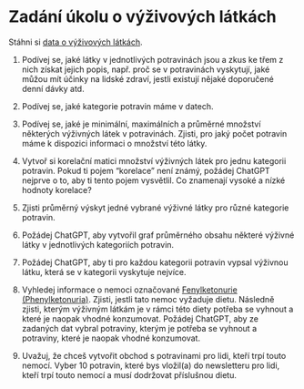 # Zadání úkolu o výživových látkách

Stáhni si [data o výživových látkách](data/food_nutrient_ai.csv). 

1. Podívej se, jaké látky v jednotlivých potravinách jsou a zkus ke třem z nich získat jejich popis, např. proč se v potravinách vyskytují, jaké můžou mít účinky na lidské zdraví, jestli existují nějaké doporučené denní dávky atd. 

1. Podívej se, jaké kategorie potravin máme v datech.

1. Podívej se, jaké je minimální, maximálních a průměrné množství některých výživných látek v potravinách. Zjisti, pro jaký počet potravin máme k dispozici informaci o množství této látky.

1. Vytvoř si korelační matici množství výživných látek pro jednu kategorii potravin. Pokud ti pojem “korelace” není známý, požádej ChatGPT nejprve o to, aby ti tento pojem vysvětlil. Co znamenají vysoké a nízké hodnoty korelace?

1. Zjisti průměrný výskyt jedné vybrané výživné látky pro různé kategorie potravin.

1. Požádej ChatGPT, aby vytvořil graf průměrného obsahu některé výživné látky v jednotlivých kategoriích potravin.

1. Požádej ChatGPT, aby ti pro každou kategorii potravin vypsal výživnou látku, která se v kategorii vyskytuje nejvíce.

1. Vyhledej informace o nemoci označované [Fenylketonurie (Phenylketonuria)](https://en.wikipedia.org/wiki/Phenylketonuria). Zjisti, jestli tato nemoc vyžaduje dietu. Následně zjisti, kterým výživným látkám je v rámci této diety potřeba se vyhnout a které je naopak vhodné konzumovat. Požádej ChatGPT, aby ze zadaných dat vybral potraviny, kterým je potřeba se vyhnout a potraviny, které je naopak vhodné konzumovat. 

1. Uvažuj, že chceš vytvořit obchod s potravinami pro lidi, kteří trpí touto nemocí. Vyber 10 potravin, které bys vložil(a) do newsletteru pro lidi, kteří trpí touto nemocí a musí dodržovat příslušnou dietu.